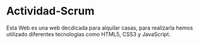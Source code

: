 # Actividad-Scrum
Esta Web es una web decdicada para alquilar casas, para realizarla hemos utilizado diferentes tecnologías como HTML5, CSS3 y JavaScript.

